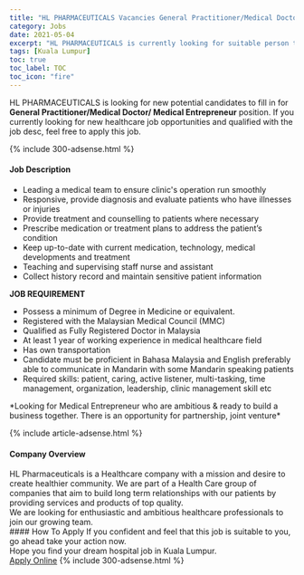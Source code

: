 ```yaml
---
title: "HL PHARMACEUTICALS Vacancies General Practitioner/Medical Doctor/ Medical Entrepreneur" 
category: Jobs 
date: 2021-05-04 
excerpt: "HL PHARMACEUTICALS is currently looking for suitable person to fill in the General Practitioner/Medical Doctor/ Medical Entrepreneur which positioned at Kuala Lumpur" 
tags: [Kuala Lumpur] 
toc: true 
toc_label: TOC 
toc_icon: "fire" 
--- 
```


<p>HL PHARMACEUTICALS is looking for new potential candidates to fill in for <b>General Practitioner/Medical Doctor/ Medical Entrepreneur</b> position. If you currently looking for new healthcare job opportunities and qualified with the job desc, feel free to apply this job.
</p>{% include 300-adsense.html %} 
<div><div><h4>Job Description</h4></div><div><div><span><div><ul><li>Leading a medical team to ensure clinic's operation run smoothly</li><li>Responsive, provide diagnosis and evaluate patients who have illnesses or injuries</li><li>Provide treatment and counselling to patients where necessary</li><li>Prescribe medication or treatment plans to address the patient&#8217;s condition</li><li>Keep up-to-date with current medication, technology, medical developments and treatment</li><li>Teaching and supervising staff nurse and assistant</li><li>Collect history record and maintain sensitive patient information</li></ul><p><strong>JOB REQUIREMENT</strong></p><ul><li>Possess a minimum of Degree in Medicine or equivalent.</li><li>Registered with the Malaysian Medical Council (MMC)</li><li>Qualified as Fully Registered Doctor in Malaysia</li><li>At least 1 year of working experience in medical healthcare field</li><li>Has own transportation</li><li>Candidate must be proficient in Bahasa Malaysia and English preferably able to communicate in Mandarin with some Mandarin speaking patients</li><li>Required skills: patient, caring, active listener, multi-tasking, time management, organization, leadership, clinic management skill etc</li></ul><p>*Looking for Medical Entrepreneur who are ambitious &amp; ready to build a business together. There is an opportunity for partnership, joint venture*</p></div></span></div></div></div> 
{% include article-adsense.html %} 
<div><div><h4>Company Overview</h4></div><div><div><span><div><div>
<div>
<div>
<div>
<div>
<div>
<div>
<div>
<div>
<div>
<div>
<div>
<div>
<div>
<div>
<div>HL Pharmaceuticals is a Healthcare company with a mission and desire to create healthier community. We are part of a Health Care group of companies that aim to build long term relationships with our patients by providing services and products of top quality.</div>
<div>We are looking for enthusiastic and ambitious healthcare professionals to join our growing team.</div>
</div>
</div>
</div>
</div>
</div>
</div>
</div>
</div>
</div>
</div>
</div>
</div>
</div>
</div>
</div></div></span></div></div></div> 
#### How To Apply 
If you confident and feel that this job is suitable to you, go ahead take your action now. <br/> 
Hope you find your dream hospital job in Kuala Lumpur. <br/> 
<a href="https://www.jobstreet.com.my/en/job/general-practitioner-medical-doctor-medical-entrepreneur-4554534?jobId=jobstreet-my-job-4554534" class="btn btn--warning" target="_blank" rel="nofollow noopenner">Apply Online</a> 
{% include 300-adsense.html %} 